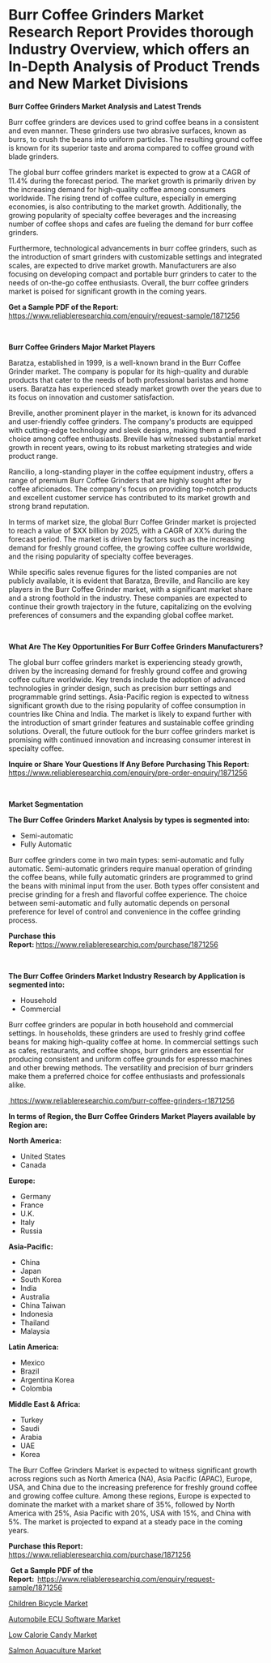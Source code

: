 <p><h1>Burr Coffee Grinders Market Research Report Provides thorough Industry Overview, which offers an In-Depth Analysis of Product Trends and New Market Divisions</h1></p><p><strong>Burr Coffee Grinders Market Analysis and Latest Trends</strong></p>
<p><p>Burr coffee grinders are devices used to grind coffee beans in a consistent and even manner. These grinders use two abrasive surfaces, known as burrs, to crush the beans into uniform particles. The resulting ground coffee is known for its superior taste and aroma compared to coffee ground with blade grinders.</p><p>The global burr coffee grinders market is expected to grow at a CAGR of 11.4% during the forecast period. The market growth is primarily driven by the increasing demand for high-quality coffee among consumers worldwide. The rising trend of coffee culture, especially in emerging economies, is also contributing to the market growth. Additionally, the growing popularity of specialty coffee beverages and the increasing number of coffee shops and cafes are fueling the demand for burr coffee grinders.</p><p>Furthermore, technological advancements in burr coffee grinders, such as the introduction of smart grinders with customizable settings and integrated scales, are expected to drive market growth. Manufacturers are also focusing on developing compact and portable burr grinders to cater to the needs of on-the-go coffee enthusiasts. Overall, the burr coffee grinders market is poised for significant growth in the coming years.</p></p>
<p><strong>Get a Sample PDF of the Report:&nbsp;</strong> <a href="https://www.reliableresearchiq.com/enquiry/request-sample/1871256">https://www.reliableresearchiq.com/enquiry/request-sample/1871256</a></p>
<p>&nbsp;</p>
<p><strong>Burr Coffee Grinders Major Market Players</strong></p>
<p><p>Baratza, established in 1999, is a well-known brand in the Burr Coffee Grinder market. The company is popular for its high-quality and durable products that cater to the needs of both professional baristas and home users. Baratza has experienced steady market growth over the years due to its focus on innovation and customer satisfaction.</p><p>Breville, another prominent player in the market, is known for its advanced and user-friendly coffee grinders. The company's products are equipped with cutting-edge technology and sleek designs, making them a preferred choice among coffee enthusiasts. Breville has witnessed substantial market growth in recent years, owing to its robust marketing strategies and wide product range.</p><p>Rancilio, a long-standing player in the coffee equipment industry, offers a range of premium Burr Coffee Grinders that are highly sought after by coffee aficionados. The company's focus on providing top-notch products and excellent customer service has contributed to its market growth and strong brand reputation.</p><p>In terms of market size, the global Burr Coffee Grinder market is projected to reach a value of $XX billion by 2025, with a CAGR of XX% during the forecast period. The market is driven by factors such as the increasing demand for freshly ground coffee, the growing coffee culture worldwide, and the rising popularity of specialty coffee beverages.</p><p>While specific sales revenue figures for the listed companies are not publicly available, it is evident that Baratza, Breville, and Rancilio are key players in the Burr Coffee Grinder market, with a significant market share and a strong foothold in the industry. These companies are expected to continue their growth trajectory in the future, capitalizing on the evolving preferences of consumers and the expanding global coffee market.</p></p>
<p>&nbsp;</p>
<p><strong>What Are The Key Opportunities For Burr Coffee Grinders Manufacturers?</strong></p>
<p><p>The global burr coffee grinders market is experiencing steady growth, driven by the increasing demand for freshly ground coffee and growing coffee culture worldwide. Key trends include the adoption of advanced technologies in grinder design, such as precision burr settings and programmable grind settings. Asia-Pacific region is expected to witness significant growth due to the rising popularity of coffee consumption in countries like China and India. The market is likely to expand further with the introduction of smart grinder features and sustainable coffee grinding solutions. Overall, the future outlook for the burr coffee grinders market is promising with continued innovation and increasing consumer interest in specialty coffee.</p></p>
<p><strong>Inquire or Share Your Questions If Any Before Purchasing This Report:</strong> <a href="https://www.reliableresearchiq.com/enquiry/pre-order-enquiry/1871256">https://www.reliableresearchiq.com/enquiry/pre-order-enquiry/1871256</a></p>
<p>&nbsp;</p>
<p><strong>Market Segmentation</strong></p>
<p><strong>The Burr Coffee Grinders Market Analysis by types is segmented into:</strong></p>
<p><ul><li>Semi-automatic</li><li>Fully Automatic</li></ul></p>
<p><p>Burr coffee grinders come in two main types: semi-automatic and fully automatic. Semi-automatic grinders require manual operation of grinding the coffee beans, while fully automatic grinders are programmed to grind the beans with minimal input from the user. Both types offer consistent and precise grinding for a fresh and flavorful coffee experience. The choice between semi-automatic and fully automatic depends on personal preference for level of control and convenience in the coffee grinding process.</p></p>
<p><strong>Purchase this Report:&nbsp;</strong><a href="https://www.reliableresearchiq.com/purchase/1871256">https://www.reliableresearchiq.com/purchase/1871256</a></p>
<p>&nbsp;</p>
<p><strong>The Burr Coffee Grinders Market Industry Research by Application is segmented into:</strong></p>
<p><ul><li>Household</li><li>Commercial</li></ul></p>
<p><p>Burr coffee grinders are popular in both household and commercial settings. In households, these grinders are used to freshly grind coffee beans for making high-quality coffee at home. In commercial settings such as cafes, restaurants, and coffee shops, burr grinders are essential for producing consistent and uniform coffee grounds for espresso machines and other brewing methods. The versatility and precision of burr grinders make them a preferred choice for coffee enthusiasts and professionals alike.</p></p>
<p><a href="https://www.reliableresearchiq.com/burr-coffee-grinders-r1871256">&nbsp;https://www.reliableresearchiq.com/burr-coffee-grinders-r1871256</a></p>
<p><strong>In terms of Region, the Burr Coffee Grinders Market Players available by Region are:</strong></p>
<p>
    <p> <strong> North America: </strong>
        <ul>
            <li>United States</li>
            <li>Canada</li>
        </ul>
        </p> 
    <p> <strong> Europe: </strong>
        <ul>
            <li>Germany</li>
            <li>France</li>
            <li>U.K.</li>
            <li>Italy</li>
            <li>Russia</li>
        </ul>
        </p> 
    <p> <strong> Asia-Pacific: </strong>
        <ul>
            <li>China</li>
            <li>Japan</li>
            <li>South Korea</li>
            <li>India</li>
            <li>Australia</li>
            <li>China Taiwan</li>
            <li>Indonesia</li>
            <li>Thailand</li>
            <li>Malaysia</li>
        </ul>
        </p> 
    <p> <strong> Latin America: </strong>
        <ul>
            <li>Mexico</li>
            <li>Brazil</li>
            <li>Argentina Korea</li>
            <li>Colombia</li>
        </ul>
        </p> 
    <p> <strong> Middle East & Africa: </strong>
        <ul>
            <li>Turkey</li>
            <li>Saudi</li>
            <li>Arabia</li>
            <li>UAE</li>
            <li>Korea</li>
        </ul>
    </p>
    </p>
<p><p>The Burr Coffee Grinders Market is expected to witness significant growth across regions such as North America (NA), Asia Pacific (APAC), Europe, USA, and China due to the increasing preference for freshly ground coffee and growing coffee culture. Among these regions, Europe is expected to dominate the market with a market share of 35%, followed by North America with 25%, Asia Pacific with 20%, USA with 15%, and China with 5%. The market is projected to expand at a steady pace in the coming years.</p></p>
<p><strong>Purchase this Report: </strong><a href="https://www.reliableresearchiq.com/purchase/1871256">https://www.reliableresearchiq.com/purchase/1871256</a></p>
<p>&nbsp;<strong>Get a Sample PDF of the Report:&nbsp;&nbsp;</strong><a href="https://www.reliableresearchiq.com/enquiry/request-sample/1871256">https://www.reliableresearchiq.com/enquiry/request-sample/1871256</a></p>
<p><strong></strong></p>
<p><p><a href="https://medium.com/@caraleeh23/children-bicycle-industry-analysis-report-its-market-size-share-trends-by-application-region-636969299063">Children Bicycle Market</a></p><p><a href="https://medium.com/@maria.hardacre7345/automobile-ecu-software-market-share-and-new-trends-analysis-by-its-type-application-end-use-and-897aa4d69655">Automobile ECU Software Market</a></p><p><a href="https://github.com/daveutchsj/Market-Research-Report-List-1/blob/main/low-calorie-candy-market.md">Low Calorie Candy Market</a></p><p><a href="https://github.com/belaayi865/Market-Research-Report-List-1/blob/main/salmon-aquaculture-market.md">Salmon Aquaculture Market</a></p></p>